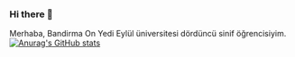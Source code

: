### Hi there 👋

Merhaba, Bandirma On Yedi Eylül üniversitesi dördüncü sinif öğrencisiyim.
[![Anurag's GitHub stats](https://github-readme-stats.vercel.app/api?username=anuraghazra)](https://github.com/anuraghazra/github-readme-stats)
